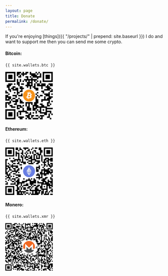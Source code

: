 ```yaml
---
layout: page
title: Donate
permalink: /donate/
---
```


If you're enjoying [things]({{ "/projects/" | prepend: site.baseurl }}) I do and want to support 
me then you can send me some crypto.

#### Bitcoin:

``{{ site.wallets.btc }}``

<img width="150" src="/assets/images/donate/btc.png" alt="{{ site.wallets.btc }}">

#### Ethereum:

``{{ site.wallets.eth }}``

<img width="150" src="/assets/images/donate/eth.png" alt="{{ site.wallets.eth }}">

#### Monero:

`{{ site.wallets.xmr }}`

<img width="150" src="/assets/images/donate/xmr.png" alt="{{ site.wallets.xmr }}">

